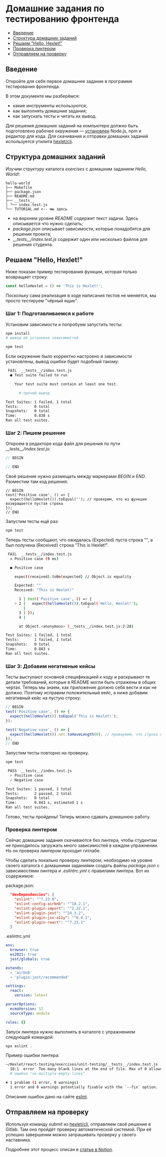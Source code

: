 # Домашние задания по тестированию фронтенда

* [Введение](#введение)
* [Структура домашних заданий](#структура-домашних-заданий)
* [Решаем "Hello, Hexlet!"](#решаем-hello-hexlet)
* [Проверка линтером](#проверка-линтером)
* [Отправляем на проверку](#отправляем-на-проверку)

## Введение

Откройте для себя первое домашнее задание в программе тестирования фронтенда.

В этом документе мы разберёмся:
* какие инструменты используются;
* как выполнять домашние задания;
* как запускать тесты и читать их вывод.

Для решения домашних заданий на компьютере должно быть подготовлено рабочее окружения — [установлен](https://github.com/Hexlet/instructions) Node.js, npm и редактор для кода.
Для скачивания и отправки домашних заданий используется утилита [hexlet/cli](https://github.com/Hexlet/cli/blob/main/src/templates/program/README.md).

## Структура домашних заданий

Изучим структуру каталога *exercises* с домашним заданием *Hello, World!*:

```text
hello-world
├── Makefile
├── package.json
├── README.md
├── __tests__
│ └── index.test.js
└── TUTORIAL.md <-- мы здесь
```

* на верхнем уровне *README* содержит текст задачи. Здесь описывается что нужно сделать;
* *package.json* описывает зависимости, которые понадобятся для решения проекта;
* *\_\_tests\_\_/index.test.js* содержит один или несколько файлов для решения студента. 


## Решаем "Hello, Hexlet!"

Ниже показан пример тестирования функции, которая только возвращает строку:

```javascript
const helloHexlet = () => 'This is Hexlet!';
```

Поскольку сама реализация в ходе написания тестов не меняется, мы просто тестируем "чёрный ящик".

### Шаг 1: Подготавливаемся к работе

Установим зависимости и попробуем запустить тесты:

```sh
npm install
# вывод об установке зависимостей

npm test
```

Если окружение было корректно настроено и зависимости установлены, вывод ошибки будет подобный такому:

```sh
 FAIL  __tests__/index.test.js
  ● Test suite failed to run

    Your test suite must contain at least one test.

      # прочий вывод

Test Suites: 1 failed, 1 total
Tests:       0 total
Snapshots:   0 total
Time:        0.838 s
Ran all test suites.
```

### Шаг 2: Пишем решение

Откроем в редакторе кода файл для решения по пути *\_\_tests\_\_/index.test.js*:

```javascript
// BEGIN

// END
```

Своё решение нужно размещать между маркерами *BEGIN* и *END*. Разместим там код решения:

```javajavascript
// BEGIN
test('Positive case', () => {
  expect(helloHexlet()).toEqual(''); // проверим, что из функции возвращается пустая строка
});
// END
```

Запустим тесты ещё раз:

```sh
npm test
```

Теперь тесты сообщают, что ожидалась (Expected) пуста строка "", а был получена (Received) строка "This is Hexlet!".

```sh
 FAIL  __tests__/index.test.js
  ✕ Positive case (9 ms)

  ● Positive case

    expect(received).toBe(expected) // Object.is equality

    Expected: ""
    Received: "This is Hexlet!"

      1 | test('Positive case', () => {
    > 2 |   expect(helloHexlet()).toEqual('Hello, Hexlet!');
        |                            ^
      3 | });
      4 |

      at Object.<anonymous> (__tests__/index.test.js:2:28)

Test Suites: 1 failed, 1 total
Tests:       1 failed, 1 total
Snapshots:   0 total
Time:        0.843 s
Ran all test suites.
```

### Шаг 3: Добавим негативные кейсы

Тесты выступают основной спецификацией к коду и раскрывают те детали требований, которые в README могли быть отражены в общих чертах. Теперь мы знаем, как приложение должно себя вести и как не должно. Поэтому исправим положительный кейс, а ниже добавим негативный кейс на пустую строку:

```javascript
// BEGIN
test('Positive case', () => {
  expect(helloHexlet()).toEqual('This is Hexlet!');
});

test('Negative case', () => {
  expect(helloHexlet()).not.toHaveLength(0); // проверяем, что строка не пустая
});
// END
```

Запустим тесты повторно на проверку.

```sh
npm test

 PASS  __tests__/index.test.js
  ✓ Positive case
  ✓ Negative case

Test Suites: 1 passed, 1 total
Tests:       2 passed, 2 total
Snapshots:   0 total
Time:        0.843 s, estimated 1 s
Ran all test suites.
```

Готово, тесты пройдены! Теперь можно сдавать домашнюю работу.

### Проверка линтером

Сейчас домашние задания скачиваются без линтера, чтобы студентам не приходилось загружать много зависимостей в каждом упражнении. Но он проверка линтером проходит гитлабе.

Чтобы сделать локально проверку линтером, необходимо на уровне своего каталога с домашними заданиями создать файлы *package.json* с зависимостями линтера и *.eslintrc.yml* с правилами линтера. Вот их содержимое:

package.json:

```json
  "devDependencies": {
    "eslint": "^7.23.0",
    "eslint-config-airbnb": "^18.2.1",
    "eslint-plugin-import": "^2.22.1",
    "eslint-plugin-jest": "^24.3.2",
    "eslint-plugin-jsx-a11y": "^6.4.1",
    "eslint-plugin-react": "^7.23.1"
  }
```

.eslintrc.yml

```yaml
env:
  browser: true
  es2021: true
  jest/globals: true

extends:
  - 'airbnb'
  - 'plugin:jest/recommended'

settings:
  react:
    version: latest

parserOptions:
  ecmaVersion: 12
  sourceType: module

rules: {}
```

Запуск линтера нужно выполнять в каталоге с упражнением следующей командой:

```sh
npx eslint .
```

Пример ошибки линтера:

```sh
~/Hexlet/react-testing/exercises/unit-testing/__tests__/index.test.js
  10:1  error  Too many blank lines at the end of file. Max of 0 allowed  no-multiple-empty-lines
  # ошибка "no-multiple-empty-lines"

✖ 1 problem (1 error, 0 warnings)
  1 error and 0 warnings potentially fixable with the `--fix` option.
```

Описание ошибок дано на сайте [eslint](https://eslint.org/).

## Отправляем на проверку

Используя команду *submit* из [hexlet/cli](https://github.com/Hexlet/cli/blob/main/src/templates/program/README.md), отправляем своё решение в Gitlab. Там оно пройдёт проверку автоматической системой. При её успешно завершении можно запрашивать проверку у своего наставника.

Подробнее этот процесс описан в [статье в Notion](https://www.notion.so/hexlet/780f724542b14ecb883a6ebf8ea6e54e#041a70d9e70243d3b4773fa751c3c0fa).

